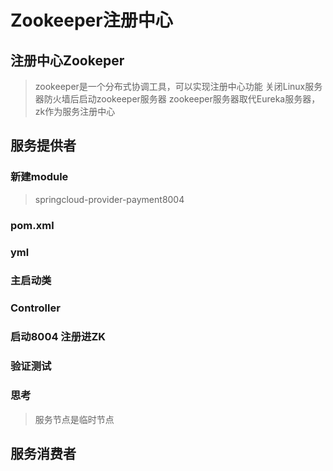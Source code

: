 # Zookeeper注册中心

## 注册中心Zookeper
> zookeeper是一个分布式协调工具，可以实现注册中心功能
> 关闭Linux服务器防火墙后启动zookeeper服务器
> zookeeper服务器取代Eureka服务器，zk作为服务注册中心


## 服务提供者
### 新建module
> springcloud-provider-payment8004

### pom.xml


### yml


### 主启动类


### Controller


### 启动8004 注册进ZK


### 验证测试


### 思考
>服务节点是临时节点




## 服务消费者
